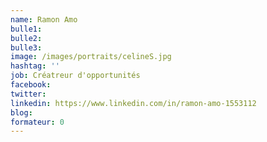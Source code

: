 ```yaml
---
name: Ramon Amo
bulle1:  
bulle2:  
bulle3: 
image: /images/portraits/celineS.jpg
hashtag: ''
job: Créatreur d'opportunités
facebook: 
twitter: 
linkedin: https://www.linkedin.com/in/ramon-amo-1553112
blog: 
formateur: 0
---
```


